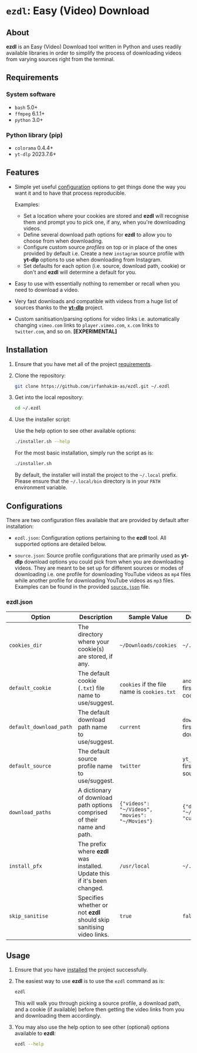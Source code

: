 # `ezdl`: Easy (Video) Download

## About

**ezdl** is an Easy (Video) Download tool written in Python and uses readily available libraries in order to simplify the process of downloading videos from varying sources right from the terminal.

## Requirements

### System software

- `bash` 5.0+
- `ffmpeg` 6.1.1+
- `python` 3.0+

### Python library (pip)

- `colorama` 0.4.4+
- `yt-dlp` 2023.7.6+

## Features

- Simple yet useful [configuration](#configurations) options to get things done the way you want it and to have that process reproducible.

    Examples:

    - Set a location where your cookies are stored and **ezdl** will recognise them and prompt you to pick one, if any, when you're downloading videos.
    - Define several download path options for **ezdl** to allow you to choose from when downloading.
    - Configure custom source _profiles_ on top or in place of the ones provided by default i.e. Create a new `instagram` source profile with **yt-dlp** options to use when downloading from Instagram.
    - Set defaults for each option (i.e. source, download path, cookie) or don't and **ezdl** will determine a default for you.

- Easy to use with essentially nothing to remember or recall when you need to download a video.
- Very fast downloads and compatible with videos from a huge list of sources thanks to the [**yt-dlp**](https://github.com/yt-dlp/yt-dlp) project.
- Custom sanitisation/parsing options for video links i.e. automatically changing `vimeo.com` links to `player.vimeo.com`, `x.com` links to `twitter.com`, and so on. **[EXPERIMENTAL]**

## Installation

1. Ensure that you have met all of the project [requirements](#requirements).

2. Clone the repository:

    ```sh
    git clone https://github.com/irfanhakim-as/ezdl.git ~/.ezdl
    ```

3. Get into the local repository:

    ```sh
    cd ~/.ezdl
    ```

4. Use the installer script:

    Use the help option to see other available options:

    ```sh
    ./installer.sh --help
    ```

    For the most basic installation, simply run the script as is:

    ```sh
    ./installer.sh
    ```

    By default, the installer will install the project to the `~/.local` prefix. Please ensure that the `~/.local/bin` directory is in your `PATH` environment variable.

## Configurations

There are two configuration files available that are provided by default after installation:

- `ezdl.json`: Configuration options pertaining to the **ezdl** tool. All supported options are detailed below.

- `source.json`: Source profile configurations that are primarily used as **yt-dlp** download options you could pick from when you are downloading videos. They are meant to be set up for different sources or modes of downloading i.e. one profile for downloading YouTube videos as `mp4` files while another profile for downloading YouTube videos as `mp3` files. Examples can be found in the provided [`source.json`](config/source.json) file.

### ezdl.json

| **Option** | **Description** | **Sample Value** | **Default Value** |
| --- | --- | --- | --- |
| `cookies_dir` | The directory where your cookie(s) are stored, if any. | `~/Downloads/cookies` | `~/.ezdl/cookies` |
| `default_cookie` | The default cookie (`.txt`) file name to use/suggest. | `cookies` if the file name is `cookies.txt` | `anonymous` or the first available cookie if any |
| `default_download_path` | The default download path name to use/suggest. | `current` | `downloads` or the first available download path |
| `default_source` | The default source profile name to use/suggest. | `twitter` | `yt_best` or the first available source profile |
| `download_paths` | A dictionary of download path options comprised of their name and path. | `{"videos": "~/Videos", "movies": "~/Movies"}` | `{"downloads": "~/Downloads", "current": "."}` |
| `install_pfx` | The prefix where **ezdl** was installed. Update this if it's been changed. | `/usr/local` | `~/.local` |
| `skip_sanitise` | Specifies whether or not **ezdl** should skip sanitising video links. | `true` | `false` |

## Usage

1. Ensure that you have [installed](#installation) the project successfully.

2. The easiest way to use **ezdl** is to use the `ezdl` command as is:

    ```sh
    ezdl
    ```

    This will walk you through picking a source profile, a download path, and a cookie (if available) before then getting the video links from you and downloading them accordingly.

3. You may also use the help option to see other (optional) options available to **ezdl**:

    ```sh
    ezdl --help
    ```
